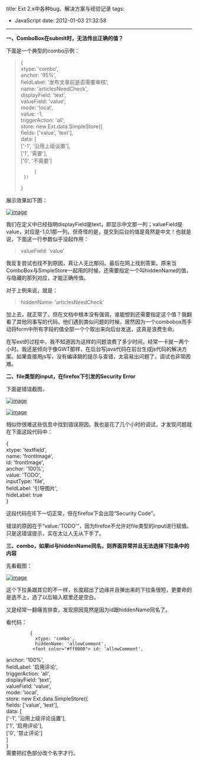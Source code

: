 title: Ext 2.x中各种bug、解决方案与经验记录
tags:
  - JavaScript
date: 2012-01-03 21:32:58
---

**一、ComboBox在submit时，无法传出正确的值？**

下面是一个典型的combo示例：

> {      
>     xtype: 'combo',       
>     anchor: '95%',       
>     fieldLabel: '发布文章前是否需要审核',       
>     name: 'articlesNeedCheck',       
>     displayField: 'text',       
>     valueField: 'value',       
>     mode: 'local',       
>     value: -1,       
>     triggerAction: 'all',       
>     store: new Ext.data.SimpleStore({       
>          fields: ['value', 'text'],       
>          data: [       
>              ['-1', '沿用上级设置'],       
>              ['1', '需要'],       
>              ['0', '不需要']
> 
>          ]      
>      })       
> }

展示效果如下图：

[![image](http://freewind.me/wp-content/uploads/2012/01/image_thumb.png "image")](http://freewind.me/wp-content/uploads/2012/01/image.png)

我们在定义中已经指明displayField是text，即显示中文那一列；valueField是value，对应是-1,0,1那一列。但奇怪的是，提交到后台的值是竟然是中文！也就是说，下面这一行参数似乎没起作用：

> valueField: ‘value’

我反复尝试也找不到原因，真让人无比郁闷。最后在网上找到答案。原来当ComboBox与SimpleStore一起用的时候，还需要指定一个叫hiddenName的值，与隐藏的那列对应，才能正确传值。

对于上例来说，就是：

> hiddenName: ‘articlesNeedCheck’

加上去，就正常了。但在文档中根本没有强调，谁能想到还需要指定这个值？我翻看了其他同事写的代码，他们遇到类似问题的时候，居然因为一个combobox而手动将form中所有字段的值全部一个个取出来向后台发送，这真是浪费生命。

在写ext的过程中，我不知道因为这样的问题浪费了多少时间，经常一卡就一两个小时。我还是倾向于像GWT那样，在后台写java代码在前台生成js代码的解决方案。如果直接用js写，没有编译期的提示与查错，太容易出问题了，调试也非常困难。

**二、file类型的input，在firefox下引发的Security Error**

下面是错误截图，

[![image](http://freewind.me/wp-content/uploads/2012/01/image_thumb13.png "image")](http://freewind.me/wp-content/uploads/2012/01/image12.png)

[![image](http://freewind.me/wp-content/uploads/2012/01/image_thumb14.png "image")](http://freewind.me/wp-content/uploads/2012/01/image13.png)

相似你很难这些信息中找到错误原因。我也是花了几个小时的调试，才发现问题就在下面这段代码中：

{   
    xtype: 'textfield',    
    name: 'frontImage',    
    id: 'frontImage',    
    anchor: '100%',    
    value: 'TODO',    
    inputType: 'file',    
    fieldLabel: '引导图片',    
    hideLabel: true    
}

这段代码在IE下一切正常，但在firefox下会出现“Security Code”。

错误的原因在于“value:'TODO'“，因为firefox不允许对file类型的input进行赋值。只是这错误提示，实在太让人无从下手了。

**三、combo，如果id与hiddenName同名，则界面异常并且无法选择下拉条中的内容**

先看截图：

[![image](http://freewind.me/wp-content/uploads/2012/01/image_thumb15.png "image")](http://freewind.me/wp-content/uploads/2012/01/image14.png)

这个下拉条跟其它的不一样，长度超出了边缘并且弹出来的下拉条很短，更要命的是选不上，选了以后输入框里还是空白。

又是经常一翻痛苦排查，发现原因竟然是因为id跟hiddenName同名了。

看代码：

             {   
               xtype: 'combo',    
               hiddenName: 'allowComment',    
              <font color="#ff0000"> id: 'allowComment',     
</font>               anchor: '100%',    
               fieldLabel: '启用评论',    
               triggerAction: 'all',    
               displayField: 'text',    
               valueField: 'value',    
               mode: 'local',    
               store: new Ext.data.SimpleStore({    
                   fields: ['value', 'text'],    
                   data: [    
                       ['-1', '沿用上级评论设置'],    
                       ['1', '启用评论'],    
                       ['0', '禁止评论']    
                   ]    
               }    
需要把红色部分改个名字才行。